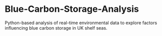 # Blue-Carbon-Storage-Analysis
Python-based analysis of real-time environmental data to explore factors influencing blue carbon storage in UK shelf seas.
